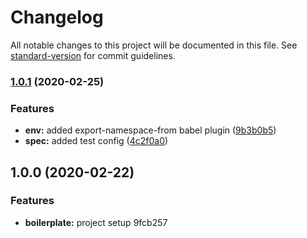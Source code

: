 # Changelog

All notable changes to this project will be documented in this file. See [standard-version](https://github.com/conventional-changelog/standard-version) for commit guidelines.

### [1.0.1](https://github.com/hejrobin/electron-boilerplate/compare/v1.0.0...v1.0.1) (2020-02-25)


### Features

* **env:** added export-namespace-from babel plugin ([9b3b0b5](https://github.com/hejrobin/electron-boilerplate/commit/9b3b0b5cd8daad390251347cece6a56a16611486))
* **spec:** added test config ([4c2f0a0](https://github.com/hejrobin/electron-boilerplate/commit/4c2f0a0ecf1d0954dd97aa6b999177dba8f629c4))

## 1.0.0 (2020-02-22)


### Features

* **boilerplate:** project setup 9fcb257

